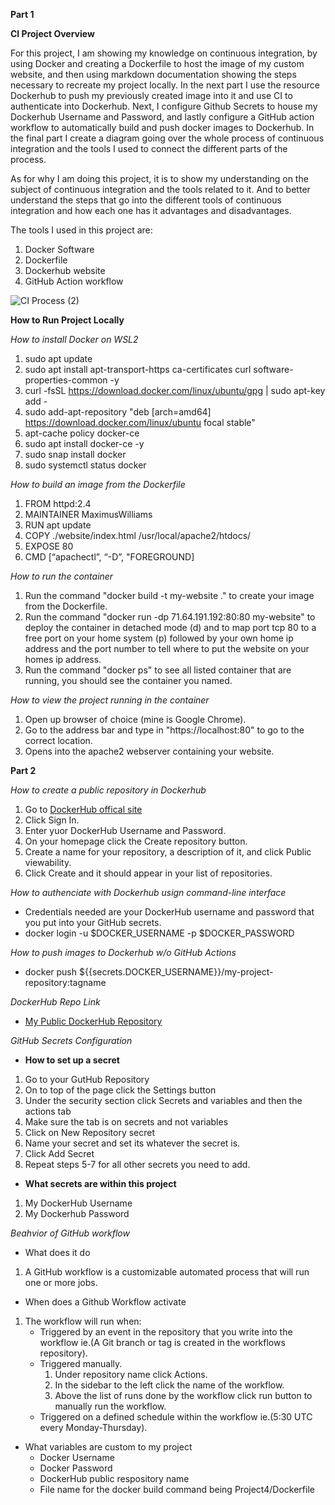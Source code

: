 **Part 1**

**CI Project Overview**

For this project, I am showing my knowledge on continuous integration, by using Docker and creating a Dockerfile to host the image of my custom website, and then using markdown documentation showing the steps necessary to recreate my project locally. In the next part I use the resource Dockerhub to push my previously created image into it and use CI to authenticate into Dockerhub. Next, I configure Github Secrets to house my Dockerhub Username and Password, and lastly configure a GitHub action workflow to automatically build and push docker images to Dockerhub. In the final part I create a diagram going over the whole process of continuous integration and the tools I used to connect the different parts of the process.

As for why I am doing this project, it is to show my understanding on the subject of continuous integration and the tools related to it. And to better understand the steps that go into the different tools of continuous integration and how each one has it advantages and disadvantages.

The tools I used in this project are:
1. Docker Software
2. Dockerfile
3. Dockerhub website
4. GitHub Action workflow

![CI Process (2)](https://github.com/WSU-kduncan/f23cicd-CalmWizard890/assets/112407371/ff8b5ced-f930-427f-9f91-23efafb59d0e)

**How to Run Project Locally**

_How to install Docker on WSL2_
1. sudo apt update
2. sudo apt install apt-transport-https ca-certificates curl software-properties-common -y
3. curl -fsSL https://download.docker.com/linux/ubuntu/gpg | sudo apt-key add -
4. sudo add-apt-repository "deb [arch=amd64] https://download.docker.com/linux/ubuntu focal stable"
5. apt-cache policy docker-ce
6. sudo apt install docker-ce -y
7. sudo snap install docker
8. sudo systemctl status docker

_How to build an image from the Dockerfile_
1. FROM httpd:2.4
2. MAINTAINER MaximusWilliams
3. RUN apt update
4. COPY ./website/index.html /usr/local/apache2/htdocs/
5. EXPOSE 80
6. CMD [“apachectl”, “-D”, "FOREGROUND]

_How to run the container_
1. Run the command "docker build -t my-website ." to create your image from the Dockerfile.
2. Run the command "docker run -dp 71.64.191.192:80:80 my-website" to deploy the container in detached mode (d) and to map port tcp 80 to a free port on your home system (p) followed by your own home ip address and the port number to tell where to put the website on your homes ip address.
3. Run the command "docker ps" to see all listed container that are running, you should see the container you named.

_How to view the project running in the container_
1. Open up browser of choice (mine is Google Chrome).
2. Go to the address bar and type in "https://localhost:80" to go to the correct location.
3. Opens into the apache2 webserver containing your website.


**Part 2**

_How to create a public repository in Dockerhub_
1. Go to [DockerHub offical site](https://hub.docker.com/)
2. Click Sign In.
3. Enter yuor DockerHub Username and Password.
4. On your homepage click the Create repository button.
5. Create a name for your repository, a description of it, and click Public viewability.
6. Click Create and it should appear in your list of repositories.

_How to authenciate with Dockerhub usign command-line interface_
- Credentials needed are your DockerHub username and password that you put into your GitHub secrets.
- docker login -u $DOCKER_USERNAME -p $DOCKER_PASSWORD

_How to push images to Dockerhub w/o GitHub Actions_
- docker push ${{secrets.DOCKER_USERNAME}}/my-project-repository:tagname

_DockerHub Repo Link_
- [My Public DockerHub Repository](https://hub.docker.com/repository/docker/calmwizard890/my-project-repository/general)

_GitHub Secrets Configuration_
- **How to set up a secret**
1. Go to your GutHub Repository
2. On to top of the page click the Settings button
3. Under the security section click Secrets and variables and then the actions tab
4. Make sure the tab is on secrets and not variables
5. Click on New Repository secret
6. Name your secret and set its whatever the secret is.
7. Click Add Secret
8. Repeat steps 5-7 for all other secrets you need to add.

- **What secrets are within this project**
1. My DockerHub Username
2. My Dockerhub Password

_Beahvior of GitHub workflow_
- What does it do
1. A GitHub workflow is a customizable automated process that will run one or more jobs.
- When does a Github Workflow activate
1. The workflow will run when:
   - Triggered by an event in the repository that you write into the workflow ie.(A Git branch or tag is created in the workflows repository).
   - Triggered manually.
       1. Under repository name click Actions.
       2. In the sidebar to the left click the name of the workflow.
       3. Above the list of runs done by the workflow click run button to manually run the workflow.
   - Triggered on a defined schedule within the workflow ie.(5:30 UTC every Monday-Thursday).
- What variables are custom to my project
  - Docker Username
  - Docker Password
  - DockerHub public respository name
  - File name for the docker build command being Project4/Dockerfile

